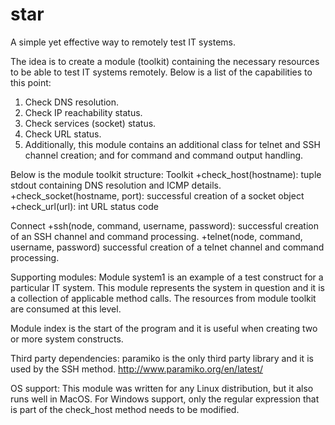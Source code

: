 star
====


A simple yet effective way to remotely test IT systems. 

The idea is to create a module (toolkit) containing the necessary resources to be able to test IT systems remotely.
Below is a list of the capabilities to this point:
1. Check DNS resolution.
2. Check IP reachability status.
3. Check services (socket) status. 
4. Check URL status.
5. Additionally, this module contains an additional class for telnet and SSH channel creation; 
and for command and command output handling.

Below is the module toolkit structure:
  Toolkit
    +check_host(hostname): tuple        stdout containing DNS resolution and ICMP details.
    +check_socket(hostname, port):      successful creation of a socket object
    +check_url(url): int                URL status code
  
  Connect
    +ssh(node, command, username, password):     successful creation of an SSH channel and command processing.
    +telnet(node, command, username, password)   successful creation of a telnet channel and command processing.
 
Supporting modules:
Module system1 is an example of a test construct for a particular IT system. This module represents the system in question and
it is a collection of applicable method calls. The resources from module toolkit are consumed at this level.

Module index is the start of the program and it is useful when creating two or more system constructs. 
  
Third party dependencies:
paramiko is the only third party library and it is used by the SSH method.
http://www.paramiko.org/en/latest/

OS support:
This module was written for any Linux distribution, but it also runs well in MacOS. For Windows support, 
only the regular expression that is part of the check_host method needs to be modified.
